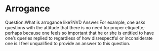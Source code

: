 # Arrogance

Question:What is arrogance like?​NVD      Answer:For example, one asks questions with the attitude that there is no need for proper etiquette; perhaps because one feels so important that he or she is entitled to have one’s queries replied to regardless of how disrespectful or inconsiderate one is.​I feel unqualified to provide an answer to this question.